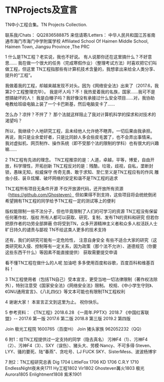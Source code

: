 # TNProjects及宣言
TN中小工程合集。TN Projects Collection.

联系我/Chats：
  QQ2836588875
来信请寄/Letters：
  中华人民共和国江苏省南通市海门市海门中学附属学校
  Affiliated School Of Haimen Middle School, Haimen Town, Jiangsu Province ,The PRC
 
 
1
什么是TN工程？老实说，我也不好说。
有人说那你还在这里搞什么？不好意思……
我在做一个很大的任务（完成寒假作业）（整理考试方法）时喜欢把它们叫做工程，但这里
TN工程指那些有计算机技术含量的，我想拿出来给全人类分享、提升的“工程”。

我做着我的工程，却越来越发现不对头。因为《网络安全法》出来了（2017.6，我第2个工程整理完毕）。
我是坏人吗？不！我热爱着我的名族，国家……我可不是想搞破坏的人！
我是白帽子吗？我好像没有承接过什么安全项目……对，我协助电教给班级电脑上装了一个卡巴斯基，然后电脑变卡了……

怎么办？凉拌？不拌了？
那个法就这样阻止了我对计算机科学的探求和对技术的渴望吗？

所以，我继续个人地研究工程，且未经他人允许绝不瞎弄。一切后果由我承担。
再说，我只是业余爱好者，只是比同龄人多会些皮毛罢了，也不会弄出事情来。
我对虚拟机、网页制作、操作系统（即不受那个法的限制的学科）也有很大的兴趣嘛……


2
TN工程有先进的理念。
TN工程推崇的是：人道，卓越，平等，博爱，自由开放，科学理性，开拓创新
TN工程反对的是：残酷，垃圾，歧视，自私，垄断封锁，愚昧无知，权威保守
传奇无畏、敢于求知、至仁至义是TN工程应有的作风
雕虫小技、装Ｂ炫耀、破坏网络的安定和谐不是TN工程的追求

TN工程所有项目无条件开源
不仅开放源代码，还开放所有资源（https://github.com/Ghosteven）
但如果得不到支持，这些项目将会统统倒闭
希望拥有TN工程的同学给予TN工程一定的测试等上的便利

版权能限制一些不法分子，但也毕竟限制了人们的可学习的资源
TN工程没有保留任何著作权、版权
所有人都可以获取、研究、复制、发布TN的资料和研究
但若你把原作者的功劳全部屏蔽
你将受到TN，众多开源精神主义者和众多人权活跃人士旷日持久的谴责与鄙视
TN不给这类人更多的技术支持

还有，我们的研究可能有一定危险性，
注意自身安全
有些不适合大家的研究（这类研究和入侵、控制等有一定关系，因为政策（那个法不允许）、道德规范（你要这些东西干什么）等因素不能直接提供）
获取需要提交申请

看不懂TN工程在做什么的人呢
加油吧
多多使用百度和谷歌，百度百科和维基百科！


3
TN工程使用者（包括TN自己）受本宣言，更受当地一切法律限制（著作权法除外），特别注意受《国家安全法》《网络安全法》限制。
校规、《中小学生守则》、《GNU通用宣言》、《八礼四仪》等文本可能也有限制TN工程权利


4
谢谢大家！
本宣言正文到这里为止。
祝你快乐。


5
参考资料：
《TN工程》2018.6.28
《一周年.PPTX》2018.7
《中国红客联盟》--
2017.6 第一版
2017.6 第二版
2018.8 第三版
2019.2 第四版

Join 极光工程院
1600765（百度Hi）
Join 猪头家族
962052232（QQ）



6
附1：给TN工程提供过一定支持的同学（隐去真名）
污神F4（1）、污神F4（2）、污神F4（3）、SXY（误伤）、猪头大、劳模·Nancy、不可多得·Steven、LYY、骚的要死、陆“春燕”、贪吃号、LJ FUCK SKY、SisterMess、波波杨博宇


7
附2：TN工程研究总表
Dig 1704
LittleFox 1706
KD 1706
C.R.Y 1710
EndlessNight夜未央1711
Hy工程1802
Vir1802
Ghosteven篝火1803
极光Aurora1805
Enlightment1808
紫禾1901

